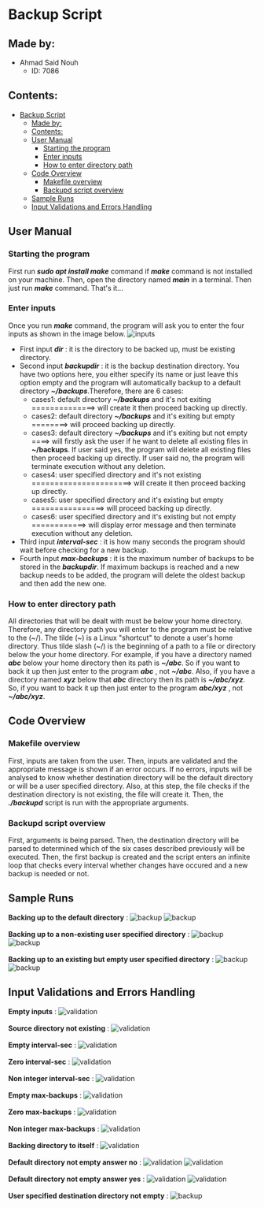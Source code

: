 # Backup Script

## Made by:

- Ahmad Said Nouh
  - ID: 7086

## Contents:

- [Backup Script](#backup-script)
  - [Made by:](#made-by)
  - [Contents:](#contents)
  - [User Manual](#user-manual)
    - [Starting the program](#starting-the-program)
    - [Enter inputs](#enter-inputs)
    - [How to enter directory path](#how-to-enter-directory-path)
  - [Code Overview](#code-overview)
    - [Makefile overview](#makefile-overview)
    - [Backupd script overview](#backupd-script-overview) 
  - [Sample Runs](#sample-runs)
  - [Input Validations and Errors Handling](#input-validations-and-errors-handling)


## User Manual

### Starting the program

First run ___sudo apt install make___ command if ___make___ command is not installed on your machine. Then, open the directory named ___main___ in a terminal. Then just run ___make___ command. That's it...  

### Enter inputs

Once you run ___make___ command, the program will ask you to enter the four inputs as shown in the image below. 
![inputs](imgs-backupd/input.png)
- First input ___dir___ : it is the directory to be backed up, must be existing directory.
- Second input ___backupdir___ : it is the backup destination directory. You have two options here, you either specify its name or just leave this option empty and the program will automatically backup to a default directory ___~/backups___.Therefore, there are 6 cases:
  - cases1: default directory ___~/backups___ and it's not exiting ==============> will create it then proceed backing up directly. 
  - cases2: default directory ___~/backups___ and it's exiting but empty ========> will proceed backing up directly. 					
  - cases3: default directory ___~/backups___ and it's exiting but not empty ====> will firstly ask the user if he want to delete all existing files in __~/backups__. If user said yes, the program will delete all existing files then proceed backing up directly. If user said no, the program will terminate execution without any deletion. 
  - cases4: user specified directory and it's not existing ======================> will create it then proceed backing up directly. 	
  - cases5: user specified directory and it's existing but empty ================> will proceed backing up directly. 						
  - cases6: user specified directory and it's existing but not empty ============> will display error message and then terminate execution without any deletion. 
- Third input ___interval-sec___ : it is how many seconds the program should wait before checking for a new backup.
- Fourth input ___max-backups___ : it is the maximum number of backups to be stored in the ___backupdir___. If maximum backups is reached and a new backup needs to be added, the program will delete the oldest backup and then add the new one.
  
### How to enter directory path
All directories that will be dealt with must be below your home directory. Therefore, any directory path you will enter to the program must be relative to the (\~/). The tilde (\~) is a Linux "shortcut" to denote a user's home directory. Thus tilde slash (\~/) is the beginning of a path to a file or directory below the your home directory. For example, if you have a directory named ___abc___ below your home directory then its path is ___~/abc___. So if you want to back it up then just enter to the program ___abc___ , not ___~/abc___. Also, if you have a directory named ___xyz___ below that ___abc___ directory then its path is ___~/abc/xyz___. So, if you want to back it up then just enter to the program ___abc/xyz___ , not ___~/abc/xyz___. 


## Code Overview

### Makefile overview
First, inputs are taken from the user. Then, inputs are validated and the appropriate message is shown if an error occurs. If no errors, inputs will be analysed to know whether destination directory will be the default directory or will be a user specified directory. Also, at this step, the file checks if the destination directory is not existing, the file will create it. Then, the ___./backupd___ script is run with the appropriate arguments.

### Backupd script overview
First, arguments is being parsed. Then, the destination directory will be parsed to determined which of the six cases described previously will be executed. Then, the first backup is created and the script enters an infinite loop that checks every interval whether changes have occured and a new backup is needed or not. 


## Sample Runs
__Backing up to the default directory__ :
![backup](imgs-backupd/success1.png)
![backup](imgs-backupd/success2.png)
</br></br>
__Backing up to a non-existing user specified directory__ :
![backup](imgs-backupd/noDef1.png)
![backup](imgs-backupd/noDef2.png)
</br></br>
__Backing up to an existing but empty user specified directory__ :
![backup](imgs-backupd/noDefEmpty1.png)
![backup](imgs-backupd/noDefEmpty2.png)


## Input Validations and Errors Handling

__Empty inputs__ :
![validation](imgs-backupd/emptyInputsValid.png)
</br></br>
__Source directory not existing__ :
![validation](imgs-backupd/sourceNotExistValid.png)
</br></br>
__Empty interval-sec__ :
![validation](imgs-backupd/intervalEmptyValid.png)
</br></br>
__Zero interval-sec__ :
![validation](imgs-backupd/intervalZeroValid.png)
</br></br>
__Non integer interval-sec__ :
![validation](imgs-backupd/intervalNonIntValid.png)
</br></br>
__Empty max-backups__ :
![validation](imgs-backupd/max-backupsEmptyValid.png)
</br></br>
__Zero max-backups__ :
![validation](imgs-backupd/max-backupsZeroValid.png)
</br></br>
__Non integer max-backups__ :
![validation](imgs-backupd/max-backupsNonIntValid.png)
</br></br>
__Backing directory to itself__ :
![validation](imgs-backupd/dirToItself.png)
</br></br>
__Default directory not empty answer no__ :
![validation](imgs-backupd/defaultBackup1.png)
![validation](imgs-backupd/defaultBackup2.png)
</br></br>
__Default directory not empty answer yes__ :
![validation](imgs-backupd/defaultBackup3.png)
![validation](imgs-backupd/defaultBackup4.png)
</br></br>
__User specified destination directory not empty__ :
![backup](imgs-backupd/noDefNotEmpty.png)
